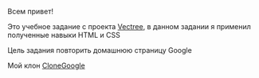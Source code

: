 Всем привет!

Это учебное задание с проекта [Vectree](https://vectree.ru/main), в данном задании я применил полученные навыки HTML и CSS 

Цель задания повторить домашнюю страницу  Google

Мой клон [CloneGoogle](https://antonydin.github.io/google-homepage-/)
